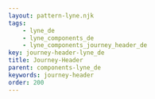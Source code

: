 ```yaml
---
layout: pattern-lyne.njk
tags: 
    - lyne_de
    - lyne_components_de
    - lyne_components_journey_header_de
key: journey-header-lyne_de
title: Journey-Header
parent: components-lyne_de
keywords: journey-header
order: 200
---
```


